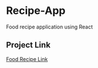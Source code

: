 # Recipe-App
Food recipe application using React

## Project Link
[Food Recipe Link](https://recipe-app-orcin.vercel.app/)
